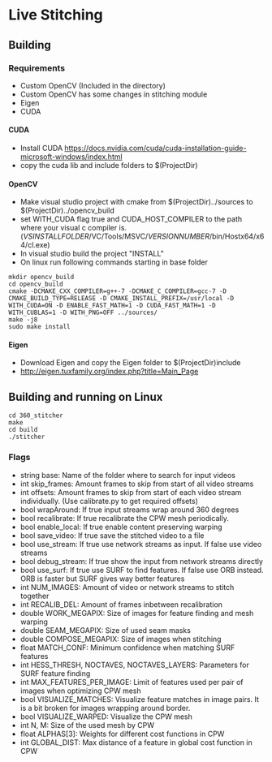 # Live Stitching
## Building
### Requirements
- Custom OpenCV (Included in the directory)
- Custom OpenCV has some changes in stitching module
- Eigen
- CUDA

#### CUDA
- Install CUDA https://docs.nvidia.com/cuda/cuda-installation-guide-microsoft-windows/index.html
- copy the cuda lib and include folders to $(ProjectDir)

#### OpenCV
- Make visual studio project with cmake from $(ProjectDir)../sources to $(ProjectDir)../opencv_build
- set WITH\_CUDA flag true and CUDA\_HOST\_COMPILER to the path where your visual c compiler is. (_VSINSTALLFOLDER_/VC/Tools/MSVC/_VERSIONNUMBER_/bin/Hostx64/x64/cl.exe)
- In visual studio build the project "INSTALL"
- On linux run following commands starting in base folder
```
mkdir opencv_build
cd opencv_build
cmake -DCMAKE_CXX_COMPILER=g++-7 -DCMAKE_C_COMPILER=gcc-7 -D CMAKE_BUILD_TYPE=RELEASE -D CMAKE_INSTALL_PREFIX=/usr/local -D WITH_CUDA=ON -D ENABLE_FAST_MATH=1 -D CUDA_FAST_MATH=1 -D WITH_CUBLAS=1 -D WITH_PNG=OFF ../sources/
make -j8
sudo make install
```

#### Eigen
- Download Eigen and copy the Eigen folder to $(ProjectDir)include
- http://eigen.tuxfamily.org/index.php?title=Main_Page

## Building and running on Linux
```
cd 360_stitcher
make
cd build
./stitcher
```

### Flags
- string base: Name of the folder where to search for input videos
- int skip_frames: Amount frames to skip from start of all video streams
- int offsets: Amount frames to skip from start of each video stream individually. (Use calibrate.py to get required offsets)
- bool wrapAround: If true input streams wrap around 360 degrees
- bool recalibrate: If true recalibrate the CPW mesh periodically.
- bool enable_local: If true enable content preserving warping
- bool save_video: If true save the stitched video to a file
- bool use_stream: If true use network streams as input. If false use video streams
- bool debug_stream: If true show the input from network streams directly
- bool use_surf: If true use SURF to find features. If false use ORB instead. ORB is faster but SURF gives way better features
- int NUM_IMAGES: Amount of video or network streams to stitch together
- int RECALIB_DEL: Amount of frames inbetween recalibration
- double WORK_MEGAPIX: Size of images for feature finding and mesh warping
- double SEAM_MEGAPIX: Size of used seam masks
- double COMPOSE_MEGAPIX: Size of images when stitching
- float MATCH_CONF: Minimum confidence when matching SURF features
- int HESS_THRESH, NOCTAVES, NOCTAVES_LAYERS: Parameters for SURF feature finding
- int MAX_FEATURES_PER_IMAGE: Limit of features used per pair of images when optimizing CPW mesh
- bool VISUALIZE_MATCHES: Visualize feature matches in image pairs. It is a bit broken for images wrapping around border.
- bool VISUALIZE_WARPED: Visualize the CPW mesh
- int N, M: Size of the used mesh by CPW
- float ALPHAS[3]: Weights for different cost functions in CPW
- int GLOBAL_DIST: Max distance of a feature in global cost function in CPW
